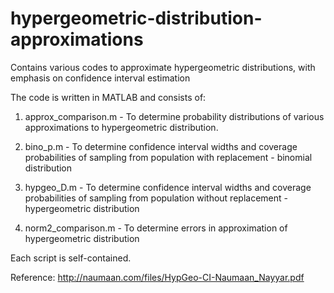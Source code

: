 # hypergeometric-distribution-approximations
Contains various codes to approximate hypergeometric distributions, with emphasis on confidence interval estimation

The code is written in MATLAB and consists of:

1. approx_comparison.m - To determine probability distributions of various approximations to hypergeometric distribution.

2. bino_p.m - To determine confidence interval widths and coverage probabilities of sampling from population with replacement - binomial distribution

3. hypgeo_D.m - To determine confidence interval widths and coverage probabilities of sampling from population without replacement - hypergeometric distribution

4. norm2_comparison.m - To determine errors in approximation of hypergeometric distribution

Each script is self-contained.

Reference: http://naumaan.com/files/HypGeo-CI-Naumaan_Nayyar.pdf

